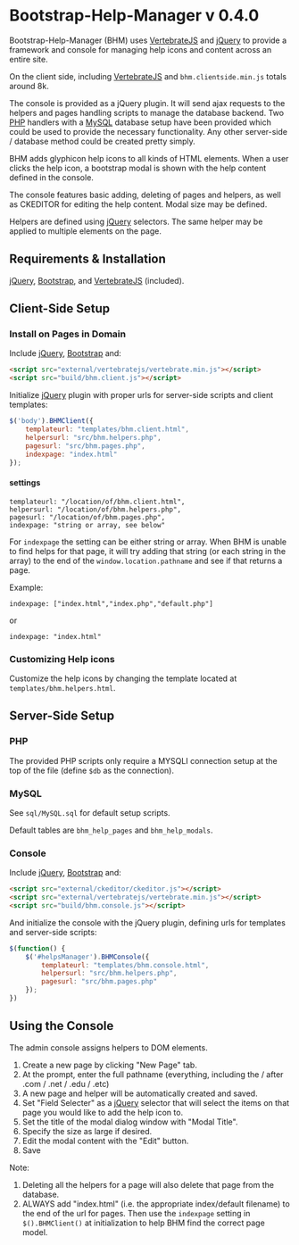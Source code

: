 # Bootstrap-Help-Manager v 0.4.0

Bootstrap-Help-Manager (BHM) uses [VertebrateJS][3] and [jQuery][2] to provide a framework and console for managing help icons and content across an entire site.

On the client side, including [VertebrateJS][3] and `bhm.clientside.min.js` totals around 8k.

The console is provided as a jQuery plugin. It will send ajax requests to the helpers and pages handling scripts to manage the database backend. Two [PHP][4] handlers with a [MySQL][5] database setup have been provided which could be used to provide the necessary functionality. Any other server-side / database method could be created pretty simply.

BHM adds glyphicon help icons to all kinds of HTML elements. When a user clicks the help icon, a bootstrap modal is shown with the help content defined in the console.

The console features basic adding, deleting of pages and helpers, as well as CKEDITOR for editing the help content. Modal size may be defined.

Helpers are defined using [jQuery](1) selectors. The same helper may be applied to multiple elements on the page.

## Requirements & Installation

[jQuery][1], [Bootstrap][2], and [VertebrateJS][3] (included).

## Client-Side Setup

### Install on Pages in Domain

Include [jQuery][1], [Bootstrap][2] and:

```html
<script src="external/vertebratejs/vertebrate.min.js"></script>
<script src="build/bhm.client.js"></script>
```

Initialize [jQuery][1] plugin with proper urls for server-side scripts and
client templates:

```JavaScript
$('body').BHMClient({
    templateurl: "templates/bhm.client.html",
    helpersurl: "src/bhm.helpers.php",
    pagesurl: "src/bhm.pages.php",
    indexpage: "index.html"
});
```

#### settings

```
templateurl: "/location/of/bhm.client.html",
helpersurl: "/location/of/bhm.helpers.php",
pagesurl: "/location/of/bhm.pages.php",
indexpage: "string or array, see below"
```

For `indexpage` the setting can be either string or array. When BHM is unable to find helps for that page, it will try adding that string (or each string in the array) to the end of the `window.location.pathname` and see if that returns a page.

Example:

```
indexpage: ["index.html","index.php","default.php"]
```
or
```
indexpage: "index.html"
```

### Customizing Help icons

Customize the help icons by changing the template located at `templates/bhm.helpers.html`.


## Server-Side Setup

### PHP

The provided PHP scripts only require a MYSQLI connection setup at the top of the file (define `$db` as the connection).

### MySQL

See `sql/MySQL.sql` for default setup scripts.

Default tables are `bhm_help_pages` and `bhm_help_modals`.

### Console

Include [jQuery][1], [Bootstrap][2] and:

```html
<script src="external/ckeditor/ckeditor.js"></script>
<script src="external/vertebratejs/vertebrate.min.js"></script>
<script src="build/bhm.console.js"></script>
```

And initialize the console with the jQuery plugin, defining urls for templates
and server-side scripts:

```javascript
$(function() {
    $('#helpsManager').BHMConsole({
        templateurl: "templates/bhm.console.html",
        helpersurl: "src/bhm.helpers.php",
        pagesurl: "src/bhm.pages.php"
    });
})
```

## Using the Console

The admin console assigns helpers to DOM elements.

1. Create a new page by clicking "New Page" tab.
2. At the prompt, enter the full pathname (everything, including the / after .com / .net / .edu / .etc)
3. A new page and helper will be automatically created and saved.
4. Set "Field Selecter" as a [jQuery][1] selector that will select the items on that page you would like to add the help icon to.
5. Set the title of the modal dialog window with "Modal Title".
6. Specify the size as large if desired.
7. Edit the modal content with the "Edit" button.
8. Save


Note:

1. Deleting all the helpers for a page will also delete that page from the database.
2. ALWAYS add "index.html" (i.e. the appropriate index/default filename) to the end of the url
for pages. Then use the `indexpage` setting in `$().BHMClient()` at initialization to help
BHM find the correct page model.



[1]: https://jquery.com/
[2]: http://getBootstrap.com
[3]: https://github.com/psalmody/vertebratejs
[4]: http://php.net/
[5]: http://dev.mysql.com/
